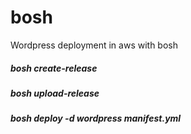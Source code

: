 # bosh

Wordpress deployment in aws with bosh

##### bosh create-release

##### bosh upload-release

##### bosh deploy -d wordpress manifest.yml
